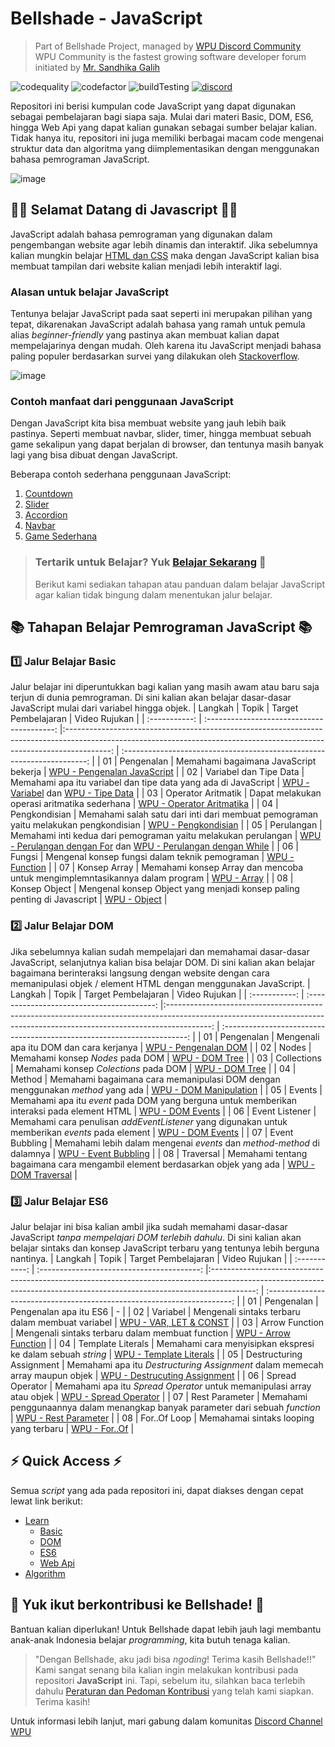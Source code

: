 # Bellshade - JavaScript
> Part of Bellshade Project, managed by [WPU Discord Community](http://discord.gg/S4rrXQU) <br>
> WPU Community is the fastest growing software developer forum initiated by [Mr. Sandhika Galih](https://www.youtube.com/c/WebProgrammingUNPAS)

![codequality](https://img.shields.io/lgtm/grade/javascript/github/bellshade/Javascript?label=code%20quality%3A%20js&style=for-the-badge)
![codefactor](https://img.shields.io/codefactor/grade/github/bellshade/Javascript/main?label=code%20factor%20quality&style=for-the-badge)
![buildTesting](https://img.shields.io/github/workflow/status/bellshade/Javascript/Node%20CI?style=for-the-badge)
[![discord](https://img.shields.io/discord/722002048643497994?logo=discord&logoColor=white&style=for-the-badge)](http://discord.gg/S4rrXQU)

Repositori ini berisi kumpulan code JavaScript yang dapat digunakan sebagai pembelajaran bagi siapa saja. Mulai dari materi Basic, DOM, ES6, hingga Web Api yang dapat kalian gunakan sebagai sumber belajar kalian. Tidak hanya itu, repositori ini juga memiliki berbagai macam code mengenai struktur data dan algoritma yang diimplementasikan dengan menggunakan bahasa pemrograman JavaScript.

![image](https://teknojurnal.com/wp-content/uploads/2016/09/Kelebihan-Bahasa-Pemrograman-JavaScript-Banner.jpg)

## 🎉🎉 Selamat Datang di Javascript 🎉🎉
JavaScript adalah bahasa pemrograman yang digunakan dalam pengembangan website agar lebih dinamis dan interaktif. Jika sebelumnya kalian mungkin belajar [HTML dan CSS](https://github.com/bellshade/HTML-CSS) maka dengan JavaScript kalian bisa membuat tampilan dari website kalian menjadi lebih interaktif lagi.

### Alasan untuk belajar JavaScript

Tentunya belajar JavaScript pada saat seperti ini merupakan pilihan yang tepat, dikarenakan JavaScript adalah bahasa yang ramah untuk pemula alias _beginner-friendly_ yang pastinya akan membuat kalian dapat mempelajarinya dengan mudah. Oleh karena itu JavaScript menjadi bahasa paling populer berdasarkan survei yang dilakukan oleh [Stackoverflow](https://insights.stackoverflow.com/survey/2021).

![image](https://cdn.discordapp.com/attachments/696006258792333352/905693077484736512/unknown.png)

### Contoh manfaat dari penggunaan JavaScript

Dengan JavaScript kita bisa membuat website yang jauh lebih baik pastinya. Seperti membuat navbar, slider, timer, hingga membuat sebuah game sekalipun yang dapat berjalan di browser, dan tentunya masih banyak lagi yang bisa dibuat dengan JavaScript.

Beberapa contoh sederhana penggunaan JavaScript:
1. [Countdown](https://codepen.io/AllThingsSmitty/pen/JJavZN)
2. [Slider](https://codepen.io/gurovoleg/pen/OqjPLy)
3. [Accordion](https://codepen.io/whit1346/pen/MmeQLR)
4. [Navbar](https://codepen.io/abdosteif/pen/bRoyMb?editors=1100)
5. [Game Sederhana](https://codepen.io/msval/pen/qKhcD)


> ### Tertarik untuk Belajar? Yuk [Belajar Sekarang](learn) 🌟
> Berikut kami sediakan tahapan atau panduan dalam belajar JavaScript agar kalian tidak bingung dalam menentukan jalur belajar.

## :books: Tahapan Belajar Pemrograman JavaScript :books:

### :one: Jalur Belajar Basic

Jalur belajar ini diperuntukkan bagi kalian yang masih awam atau baru saja terjun di dunia pemrograman. Di sini kalian akan belajar dasar-dasar JavaScript mulai dari variabel hingga objek.
| Langkah | Topik | Target Pembelajaran | Video Rujukan |
| :-----------: | :----------------------------------------: |:-----------------------------------------------------------------------------------------------------------------------------------------------------------------------: | :---------------------------------------------------------------------: | 
| 01 | Pengenalan | Memahami bagaimana JavaScript bekerja | [WPU - Pengenalan JavaScript](https://youtu.be/RUTV_5m4VeI) |
| 02 | Variabel dan Tipe Data | Memahami apa itu variabel dan tipe data yang ada di JavaScript | [WPU - Variabel](https://youtu.be/X1q_cK0Qv6o) dan [WPU - Tipe Data](https://youtu.be/1FAnrYu7LCM) |
| 03 | Operator Aritmatik | Dapat melakukan operasi aritmatika sederhana | [WPU - Operator Aritmatika](https://youtu.be/EnXClrVdpTM) |
| 04 | Pengkondisian | Memahami salah satu dari inti dari membuat pemograman yaitu melakukan pengkondisian | [WPU - Pengkondisian](https://youtu.be/hXbDQryJAh0) |
| 05 | Perulangan | Memahami inti kedua dari pemograman yaitu melakukan perulangan | [WPU - Perulangan dengan For](https://youtu.be/1HussC8jKrk) dan [WPU - Perulangan dengan While](https://youtu.be/61XLzozBj2c) |
| 06 | Fungsi | Mengenal konsep fungsi dalam teknik pemograman | [WPU - Function](https://youtu.be/6-UqHXBtYkg) |
| 07 | Konsep Array | Memahami konsep Array dan mencoba untuk mengimplemntasikannya dalam program | [WPU - Array](https://youtu.be/CW5pfpafgDE) |
| 08 | Konsep Object | Mengenal konsep Object yang menjadi konsep paling penting di Javascript | [WPU - Object](https://youtu.be/RKsapPaUgww) |

### :two: Jalur Belajar DOM

Jika sebelumnya kalian sudah mempelajari dan memahamai dasar-dasar JavaScript, selanjutnya kalian bisa belajar DOM. Di sini kalian akan belajar bagaimana berinteraksi langsung dengan website dengan cara memanipulasi objek / element HTML dengan menggunakan JavaScript.
| Langkah | Topik | Target Pembelajaran | Video Rujukan |
| :-----------: | :----------------------------------------: |:-----------------------------------------------------------------------------------------------------------------------------------------------------------------------: | :---------------------------------------------------------------------: | 
| 01 | Pengenalan | Mengenali apa itu DOM dan cara kerjanya | [WPU - Pengenalan DOM](https://youtu.be/aT60R1cySLM) |
| 02 | Nodes | Memahami konsep _Nodes_ pada DOM | [WPU - DOM Tree](https://youtu.be/zY5RlT5q5EM) |
| 03 | Collections | Memahami konsep _Colections_ pada DOM | [WPU - DOM Tree](https://youtu.be/zY5RlT5q5EM) |
| 04 | Method | Memahami bagaimana cara memanipulasi DOM dengan menggunakan _method_ yang ada | [WPU - DOM Manipulation](https://youtu.be/ff5aKnXmnx0) |
| 05 | Events | Memahami apa itu _event_ pada DOM yang berguna untuk memberikan interaksi pada element HTML | [WPU - DOM Events](https://youtu.be/ndYweb0Yn6o) |
| 06 | Event Listener | Memahami cara penulisan _addEventListener_ yang digunakan untuk memberikan _events_ pada element | [WPU - DOM Events](https://youtu.be/ndYweb0Yn6o) |
| 07 | Event Bubbling | Memahami lebih dalam mengenai _events_ dan _method-method_ di dalamnya | [WPU - Event Bubbling](https://youtu.be/a_JFfPHTAf4) |
| 08 | Traversal | Memahami tentang bagaimana cara mengambil element berdasarkan objek yang ada | [WPU - DOM Traversal](https://youtu.be/SVOCSoGYdpQ) |

### :three: Jalur Belajar ES6
Jalur belajar ini bisa kalian ambil jika sudah memahami dasar-dasar JavaScript *tanpa mempelajari DOM terlebih dahulu*. Di sini kalian akan belajar sintaks dan konsep JavaScript terbaru yang tentunya lebih berguna nantinya.
| Langkah | Topik | Target Pembelajaran | Video Rujukan |
| :-----------: | :----------------------------------------: |:-----------------------------------------------------------------------------------------------------------------------------------------------------------------------: | :---------------------------------------------------------------------: | 
| 01 | Pengenalan | Pengenalan apa itu ES6 | - |
| 02 | Variabel | Mengenali sintaks terbaru dalam membuat variabel | [WPU - VAR, LET & CONST](https://youtu.be/7HDgJScwIrI) |
| 03 | Arrow Function | Mengenali sintaks terbaru dalam membuat function | [WPU - Arrow Function](https://youtu.be/C8U_3_SBk6s) |
| 04 | Template Literals | Memahami cara menyisipkan ekspresi ke dalam sebuah _string_  | [WPU - Template Literals](https://youtu.be/LywZF-xcfd8) |
| 05 | Destructuring Assignment | Memahami apa itu _Destructuring Assignment_ dalam memecah array maupun objek  | [WPU - Destrucuting Assignment](https://youtu.be/7f11bDxZSP0) |
| 06 | Spread Operator | Memahami apa itu _Spread Operator_ untuk memanipulasi array atau objek | [WPU - Spread Operator](https://youtu.be/AT5hfOL1Ddk) |
| 07 | Rest Parameter | Memahami penggunaannya dalam menangkap banyak parameter dari sebuah _function_ | [WPU - Rest Parameter](https://youtu.be/C0mPB-lyI1I) |
| 08 | For..Of Loop | Memahamai sintaks looping yang terbaru | [WPU - For..Of](https://youtu.be/LXOG9rHkYOo) |

## ⚡ Quick Access ⚡

Semua _script_ yang ada pada repositori ini, dapat diakses dengan cepat lewat link berikut:

- [Learn](learn/)
  - [Basic](learn/Basic/)
  - [DOM](learn/DOM/)
  - [ES6](learn/ES6/)
  - [Web Api](learn/WebApi)
- [Algorithm](algorithm/)

## 🤩 Yuk ikut berkontribusi ke Bellshade! 🤩 

Bantuan kalian diperlukan! Untuk Bellshade dapat lebih jauh lagi membantu anak-anak Indonesia belajar *programming*, kita butuh tenaga kalian.
> "Dengan Bellshade, aku jadi bisa *ngoding*! Terima kasih Bellshade!!"
Kami sangat senang bila kalian ingin melakukan kontribusi pada repositori **JavaScript** ini. Tapi, sebelum itu, silahkan baca terlebih dahulu [Peraturan dan Pedoman Kontribusi](CONTRIBUTING.md) yang telah kami siapkan. Terima kasih! 

Untuk informasi lebih lanjut, mari gabung dalam komunitas [Discord Channel WPU](http://discord.gg/S4rrXQU)

